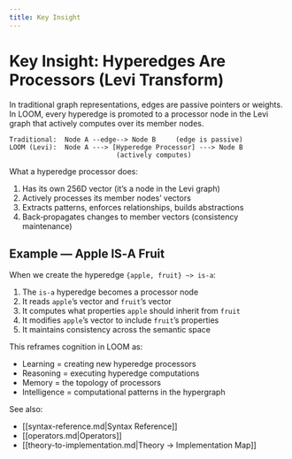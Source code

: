 ```yaml
---
title: Key Insight
---
```


# Key Insight: Hyperedges Are Processors (Levi Transform)

In traditional graph representations, edges are passive pointers or weights. In LOOM, every hyperedge is promoted to a
processor node in the Levi graph that actively computes over its member nodes.

```
Traditional:  Node A --edge--> Node B     (edge is passive)
LOOM (Levi):  Node A ---> [Hyperedge Processor] ---> Node B
                           (actively computes)
```

What a hyperedge processor does:

1) Has its own 256D vector (it’s a node in the Levi graph)
2) Actively processes its member nodes’ vectors
3) Extracts patterns, enforces relationships, builds abstractions
4) Back‑propagates changes to member vectors (consistency maintenance)

## Example — Apple IS‑A Fruit

When we create the hyperedge `{apple, fruit} ~> is-a`:

1. The `is-a` hyperedge becomes a processor node
2. It reads `apple`’s vector and `fruit`’s vector
3. It computes what properties `apple` should inherit from `fruit`
4. It modifies `apple`’s vector to include `fruit`’s properties
5. It maintains consistency across the semantic space

This reframes cognition in LOOM as:

- Learning = creating new hyperedge processors
- Reasoning = executing hyperedge computations
- Memory = the topology of processors
- Intelligence = computational patterns in the hypergraph

See also:

- [[syntax-reference.md|Syntax Reference]]
- [[operators.md|Operators]]
- [[theory-to-implementation.md|Theory → Implementation Map]]
